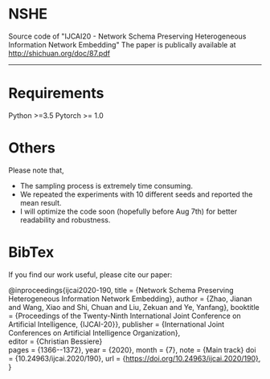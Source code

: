 # NSHE
Source code of "IJCAI20 - Network Schema Preserving Heterogeneous Information Network Embedding"
The paper is publically available at http://shichuan.org/doc/87.pdf

---
# Requirements
Python >=3.5
Pytorch >= 1.0

# Others
Please note that,
- The sampling process is extremely time consuming.
- We repeated the experiments with 10 different seeds and reported the mean result.
- I will optimize the code soon (hopefully before Aug 7th) for better readability and robustness.

# BibTex
If you find our work useful, please cite our paper:

@inproceedings{ijcai2020-190,
  title     = {Network Schema Preserving Heterogeneous Information Network Embedding},
  author    = {Zhao, Jianan and Wang, Xiao and Shi, Chuan and Liu, Zekuan and Ye, Yanfang},
  booktitle = {Proceedings of the Twenty-Ninth International Joint Conference on
               Artificial Intelligence, {IJCAI-20}},
  publisher = {International Joint Conferences on Artificial Intelligence Organization},             
  editor    = {Christian Bessiere}	
  pages     = {1366--1372},
  year      = {2020},
  month     = {7},
  note      = {Main track}
  doi       = {10.24963/ijcai.2020/190},
  url       = {https://doi.org/10.24963/ijcai.2020/190},
}

